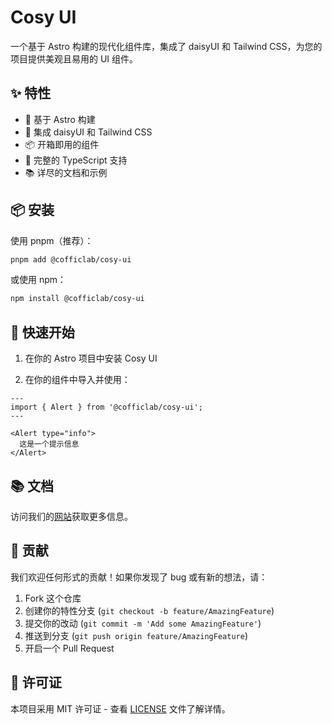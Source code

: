 # Cosy UI

一个基于 Astro 构建的现代化组件库，集成了 daisyUI 和 Tailwind CSS，为您的项目提供美观且易用的 UI 组件。

## ✨ 特性

- 🚀 基于 Astro 构建
- 🎨 集成 daisyUI 和 Tailwind CSS
- 📦 开箱即用的组件
- 💪 完整的 TypeScript 支持
- 📚 详尽的文档和示例

## 📦 安装

使用 pnpm（推荐）：

```bash
pnpm add @cofficlab/cosy-ui
```

或使用 npm：

```bash
npm install @cofficlab/cosy-ui
```

## 🚀 快速开始

1. 在你的 Astro 项目中安装 Cosy UI

2. 在你的组件中导入并使用：

```astro
---
import { Alert } from '@cofficlab/cosy-ui';
---

<Alert type="info">
  这是一个提示信息
</Alert>
```

## 📚 文档

访问我们的[网站](https://github.com/cofficlab/cosy-ui)获取更多信息。

## 🤝 贡献

我们欢迎任何形式的贡献！如果你发现了 bug 或有新的想法，请：

1. Fork 这个仓库
2. 创建你的特性分支 (`git checkout -b feature/AmazingFeature`)
3. 提交你的改动 (`git commit -m 'Add some AmazingFeature'`)
4. 推送到分支 (`git push origin feature/AmazingFeature`)
5. 开启一个 Pull Request

## 📄 许可证

本项目采用 MIT 许可证 - 查看 [LICENSE](LICENSE) 文件了解详情。
